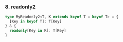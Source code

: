 ### 8. readonly2
```ts
type MyReadonly2<T, K extends keyof T = keyof T> = {
  [Key in keyof T]: T[Key]
} & {
  readonly[Key in K]: T[Key]
}
```
